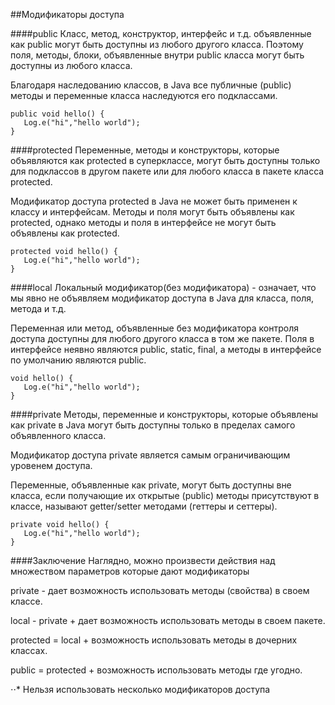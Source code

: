 ##Модификаторы доступа

####public
Класс, метод, конструктор, интерфейс и т.д. объявленные как public могут быть доступны из любого другого класса. Поэтому поля, методы, блоки, объявленные внутри public класса могут быть доступны из любого класса.

Благодаря наследованию классов, в Java все публичные (public) методы и переменные класса наследуются его подклассами.
```
public void hello() {
   Log.e("hi","hello world");
}
```

####protected
Переменные, методы и конструкторы, которые объявляются как protected в суперклассе, могут быть доступны только для подклассов в другом пакете или для любого класса в пакете класса protected.

Модификатор доступа protected в Java не может быть применен к классу и интерфейсам. Методы и поля могут быть объявлены как protected, однако методы и поля в интерфейсе не могут быть объявлены как protected.
```
protected void hello() {
   Log.e("hi","hello world");
}
```


####local
Локальный модификатор(без модификатора) - означает, что мы явно не объявляем модификатор доступа в Java для класса, поля, метода и т.д.

Переменная или метод, объявленные без модификатора контроля доступа доступны для любого другого класса в том же пакете. Поля в интерфейсе неявно являются public, static, final, а методы в интерфейсе по умолчанию являются public.
```
void hello() {
   Log.e("hi","hello world");
}
```


####private
Методы, переменные и конструкторы, которые объявлены как private в Java могут быть доступны только в пределах самого объявленного класса.

Модификатор доступа private является самым ограничивающим уровенем доступа.

Переменные, объявленные как private, могут быть доступны вне класса, если получающие их открытые (public) методы присутствуют в классе, называют getter/setter методами (геттеры и сеттеры).
```
private void hello() {
   Log.e("hi","hello world");
}
```

####Заключение
Наглядно, можно произвести действия над множеством параметров которые дают модификаторы

private - дает возможность использовать методы (свойства) в своем классе.

local - private + дает возможность использовать методы в своем пакете.

protected = local + возможность использовать методы в дочерних классах.

public = protected + возможность использовать методы где угодно.

⋅⋅* Нельзя использовать несколько модификаторов доступа
